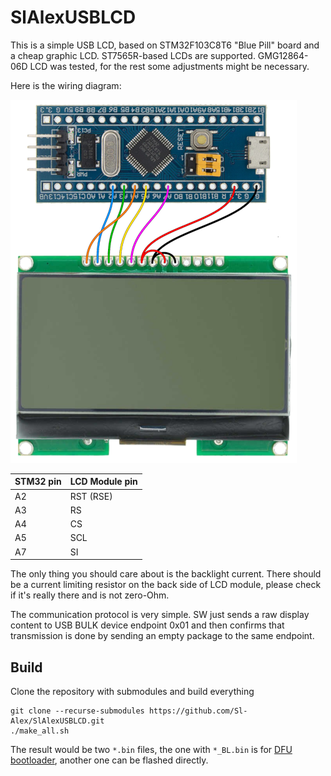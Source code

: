 # SlAlexUSBLCD

This is a simple USB LCD, based on STM32F103C8T6 "Blue Pill" board and a cheap graphic LCD. ST7565R-based LCDs are supported. GMG12864-06D LCD was tested, for the rest some adjustments might be necessary.

Here is the wiring diagram:

![wiring][wiring]

| STM32 pin | LCD Module pin |
|-----------|----------------|
| A2        | RST (RSE)      |
| A3        | RS             |
| A4        | CS             |
| A5        | SCL            |
| A7        | SI             |

The only thing you should care about is the backlight current. There should be a current limiting resistor on the back side of LCD module, please check if it's really there and is not zero-Ohm.

The communication protocol is very simple. SW just sends a raw display content to USB BULK device endpoint 0x01 and then confirms that transmission is done by sending an empty package to the same endpoint.

## Build

Clone the repository with submodules and build everything

```console
git clone --recurse-submodules https://github.com/Sl-Alex/SlAlexUSBLCD.git
./make_all.sh
```

The result would be two `*.bin` files, the one with `*_BL.bin` is for [DFU bootloader][bootloader], another one can be flashed directly.

[wiring]: images/wiring.png
[bootloader]: https://github.com/Sl-Alex/STM32F103-bootloader